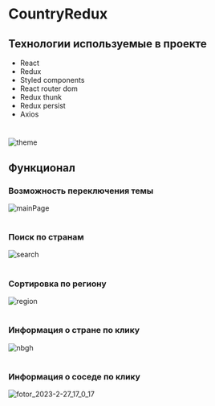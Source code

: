 # CountryRedux 
## Технологии используемые в проекте
* React
* Redux
* Styled components
* React router dom
* Redux thunk
* Redux persist
* Axios
#
![theme](https://user-images.githubusercontent.com/118318125/221574959-0aef867e-2036-447e-a40b-db0b0dd2cb85.png)
## Функционал
### Возможность переключения темы
![mainPage](https://user-images.githubusercontent.com/118318125/221574973-02e6e96c-090f-4695-aa3d-9c11e39d94c4.png)
#
### Поиск по странам
![search](https://user-images.githubusercontent.com/118318125/221575026-ffe6438e-c983-466d-af9a-7b53120185e6.png)
#
### Сортировка по региону
![region](https://user-images.githubusercontent.com/118318125/221575038-b16287f4-d3fb-4c10-a01d-37aa847c3aa6.png)
#
### Информация о стране по клику
![nbgh](https://user-images.githubusercontent.com/118318125/221575050-57129f52-b531-4643-8801-8912f23093b3.png)
#
### Информация о соседе по клику
![fotor_2023-2-27_17_0_17](https://user-images.githubusercontent.com/118318125/221583430-d45e6cf7-b916-4a1c-8594-c172593bf10c.png)

